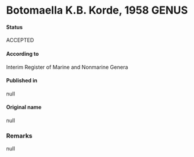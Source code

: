 Botomaella K.B. Korde, 1958 GENUS
=======

#### Status
ACCEPTED

#### According to
Interim Register of Marine and Nonmarine Genera

#### Published in
null

#### Original name
null

### Remarks
null